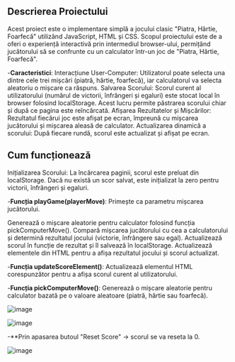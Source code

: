 ## Descrierea Proiectului
Acest proiect este o implementare simplă a jocului clasic "Piatra, Hârtie, Foarfecă" utilizând JavaScript, HTML și CSS. Scopul proiectului este de a oferi o experiență interactivă prin intermediul browser-ului, permițând jucătorului să se confrunte cu un calculator într-un joc de "Piatra, Hârtie, Foarfecă".

-**Caracteristici**:
Interacțiune User-Computer: Utilizatorul poate selecta una dintre cele trei mișcări (piatră, hârtie, foarfecă), iar calculatorul va selecta aleatoriu o mișcare ca răspuns.
Salvarea Scorului: Scorul curent al utilizatorului (numărul de victorii, înfrângeri și egaluri) este stocat local în browser folosind localStorage. Acest lucru permite păstrarea scorului chiar și după ce pagina este reîncărcată.
Afișarea Rezultatelor și Mișcărilor: Rezultatul fiecărui joc este afișat pe ecran, împreună cu mișcarea jucătorului și mișcarea aleasă de calculator.
Actualizarea dinamică a scorului: După fiecare rundă, scorul este actualizat și afișat pe ecran.

## Cum funcționează
Inițializarea Scorului: La încărcarea paginii, scorul este preluat din localStorage. Dacă nu există un scor salvat, este inițializat la zero pentru victorii, înfrângeri și egaluri.

-**Funcția playGame(playerMove)**:
Primește ca parametru mișcarea jucătorului.

Generează o mișcare aleatorie pentru calculator folosind funcția pickComputerMove().
Compară mișcarea jucătorului cu cea a calculatorului și determină rezultatul jocului (victorie, înfrângere sau egal).
Actualizează scorul în funcție de rezultat și îl salvează în localStorage.
Actualizează elementele din HTML pentru a afișa rezultatul jocului și scorul actualizat.

-**Funcția updateScoreElement()**:
Actualizează elementul HTML corespunzător pentru a afișa scorul curent al utilizatorului.

-**Funcția pickComputerMove()**:
Generează o mișcare aleatorie pentru calculator bazată pe o valoare aleatoare (piatră, hârtie sau foarfecă).

![image](https://github.com/user-attachments/assets/2348d553-0ece-4aa0-b19c-e524f3ca1c3d)


![image](https://github.com/user-attachments/assets/9df8cd8b-808a-42f1-a4ef-032881fd7cc9)


-**Prin apasarea butoul "Reset Score" -> scorul se va reseta la 0.

![image](https://github.com/user-attachments/assets/ccc2226f-f3c0-4791-887d-46a1bc7fa4ce)
